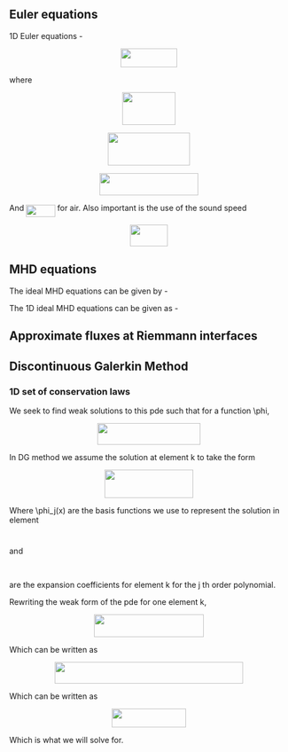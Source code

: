 

## Euler equations ##

1D Euler equations -

<p align="center"><img src="/tex/ab0e2a1ea8032d8c6ab612d37969f3f9.svg?invert_in_darkmode&sanitize=true" align=middle width=101.86482734999998pt height=33.81208709999999pt/></p>

where 

<p align="center"><img src="/tex/281128f2928eb2a8cc77be057538e022.svg?invert_in_darkmode&sanitize=true" align=middle width=96.39820905pt height=59.1786591pt/></p>

<p align="center"><img src="/tex/cd9718e24b48364512658c6234c7dc06.svg?invert_in_darkmode&sanitize=true" align=middle width=147.04689779999998pt height=59.1786591pt/></p>

<p align="center"><img src="/tex/be8cda4d064bc4fd70c8ad63969a638d.svg?invert_in_darkmode&sanitize=true" align=middle width=178.54961024999997pt height=40.11819404999999pt/></p>

And <img src="/tex/2e91656b5da30cf4ad4975cf168eea70.svg?invert_in_darkmode&sanitize=true" align=middle width=52.346134499999984pt height=21.18721440000001pt/> for air. Also important is the use of the sound speed

<p align="center"><img src="/tex/fc4385f538bc5d880531aa28c6a4661e.svg?invert_in_darkmode&sanitize=true" align=middle width=68.68477109999999pt height=39.452455349999994pt/></p>

## MHD equations ##

The ideal MHD equations can be given by - 

The 1D ideal MHD equations can be given as - 

## Approximate fluxes at Riemmann interfaces ##

## Discontinuous Galerkin Method ##
### 1D set of conservation laws ###


We seek to find weak solutions to this pde such that for a function \phi,

<p align="center"><img src="/tex/c631fc118b491f8ad5efdce4d233f3d0.svg?invert_in_darkmode&sanitize=true" align=middle width=186.08054355pt height=39.452455349999994pt/></p>

In DG method we assume the solution at element k to take the form

<p align="center"><img src="/tex/5441dd1f2bd361ce4e7659705cf67bb9.svg?invert_in_darkmode&sanitize=true" align=middle width=159.99420689999997pt height=50.37229065pt/></p>

Where \phi_j(x) are the basis functions we use to represent the solution in element <p align="center"><img src="/tex/28b0b71e05b371ee11b28542314966d1.svg?invert_in_darkmode&sanitize=true" align=middle width=9.07536795pt height=11.4155283pt/></p> and <p align="center"><img src="/tex/8b7972d36baa9abc56e39ec1c328cfa1.svg?invert_in_darkmode&sanitize=true" align=middle width=31.817979599999997pt height=15.9817185pt/></p> are the expansion coefficients for element k for the j th order
polynomial.

Rewriting the weak form of the pde for one element k,
<p align="center"><img src="/tex/ebc96065050be1dbc48d685c0eb10476.svg?invert_in_darkmode&sanitize=true" align=middle width=198.73947719999998pt height=40.55745375pt/></p>

Which can be written as 

<p align="center"><img src="/tex/f2eae65aadab22661e32b78904375726.svg?invert_in_darkmode&sanitize=true" align=middle width=340.9418529pt height=39.25784444999999pt/></p>

Which can be written as 

<p align="center"><img src="/tex/76edbc54d4f9782f93892fe70f84cb82.svg?invert_in_darkmode&sanitize=true" align=middle width=134.74387739999997pt height=33.81208709999999pt/></p>

Which is what we will solve for.

